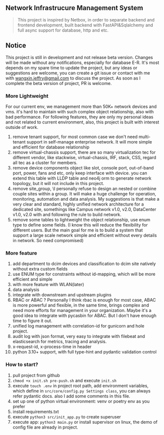 ## Network Infrastrucure Management System
> This project is inspired by Netbox, in order to separate backend and frontend development, built backend with FastAPI&Sqlalchemy and full async support for database, http and etc.

## Notice
This project is still in development and not release beta version. Changes will be made without
any notifications, especially for database E-R. It's most depends on my spare time to update the
project, but any ideas or suggestions are welcome, you can create a git issue or contact with me
with wangxin.jeffry@gmail.com to discuss the project.
As soon as I complete the beta version of project, PR is welcome.


### More Lightweight
For our current env, we management more than 50K+ network devices and vms. it's hard to maintain with
such complex object relationship, also with bad performance.
For following features, they are only my personal ideas and not related to current environment, also, this project is built with interest outside of work.
1. remove tenant support, for most common case we don't need multi-tenant support in
   self-manage enterprise network. It will more simple and efficient for database relationship
2. remove virtual-chassis support, there are so many virtualization tec for different vendor,
   like stackwise, virtual-chassis, IRF, stack, CSS, regard all tec as a cluster for members.
3. remove device components object like slot, console port, out-of-band port, power, fans and etc, only keep interface with device. you can extend this table with LLDP table and neo4j orm to generate network topology, but it will not include in this project.
4. remove site_group, \I personally refuse to design an nested or combine couple sites within a group. It will make a huge challenge for operation, monitoring, automation and data analysis. My suggestions is that make a very clear and standard, highly unified network architecture for a dedicated site, somethings like Campus network v1.0, v2.0, DataCenter v1.0, v2.0 with and following the rule to build network.
5. remove some tables to lightweight the object relationship, use enum type to define some fields. (I know this will reduce the flexibility for different users. But the main goal for me is to build a system that support a large scale network simple and efficient without every details in network. So need compromised)
### More feature 
1. add department to dcim devices and  classification to dcim site natively without extra custom fields
2. use ENUM type for constraints without id-mapping, which will be more efficient and simple
3. with more feature with WLAN(later)
4. data analysis
5. integrate with downstream and upstream plugins
6. RBAC or ABAC ?
   Personally I think rbac is enough for most case, ABAC is more powerful and flexible, in the same time, brings complex and need more efforts for management in your organization. Maybe it's a good idea to integrate with pycasbin for ABAC. But I don't have enough time to figure it out. 
7. unified log management with correlation-id for gunicorn and hole project.
8. audit log with json format, very easy to integrate with filebeat and elasticsearch for metrics, tracing and analysis.
9. x-request-id, x-process-time in header
10. python 3.10+ support, with full type-hint and pydantic validation control


### How to start?
1. pull project from github
2. `chmod +x init.sh pre-push.sh` and  execute `init.sh`
3. execute `touch .env` in project root path, add environment variables, which define in `src/core/config.py Settings class`, you can always refer pydantic docs. also I add some comments in this file.
4. set up one of python virtual environment: venv or poetry env as you prefer
5. install requirements.txt 
6. execute `python3 src/init_app.py` to create superuser 
7. execute app: `python3 main.py` or install supervisor on linux, the demo of config file are already in project.
